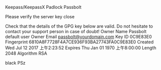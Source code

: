 Keepass/KeepassX
Padlock
Passbolt


Please verify the server key
close

Check that the details of the GPG key below are valid. Do not hesitate to contact your support person in case of doubt!
Owner Name 	Passbolt default user
Owner Email 	passbolt@yourdomain.com
Key ID 	0C9E83E0
Fingerprint 	6810A8F7728F4A7CE936F93BA27743FA0C9E83E0
Created 	Wed Jul 12 2017 上午2:23:52
Expires 	Thu Jan 01 1970 上午8:00:00
Length 	2048
Algorithm 	RSA 

black PSz